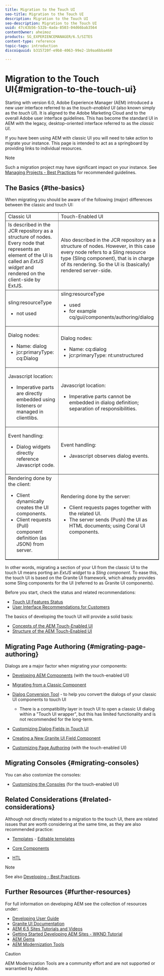 ```yaml
---
title: Migration to the Touch UI
seo-title: Migration to the Touch UI
description: Migration to the Touch UI
seo-description: Migration to the Touch UI
uuid: 47c43b56-532b-4ada-8503-04d66bab3564
contentOwner: aheimoz
products: SG_EXPERIENCEMANAGER/6.5/SITES
content-type: reference
topic-tags: introduction
discoiquuid: b315720f-e9b8-4063-99e2-1b9aa6bba460

---
```


# Migration to the Touch UI{#migration-to-the-touch-ui}

Starting with version 6.0, Adobe Experience Manager (AEM) introduced a new user interface referred to as the *touch-enabled UI* (also known simply as the *touch UI*). It is aligned to the Adobe Marketing Cloud and to the overall Adobe user interface guidelines. This has become the standard UI in AEM with the legacy, desktop-oriented interface referred to as the *classic UI*.

If you have been using AEM with classic UI you will need to take action to migrate your instance. This page is intended to act as a springboard by providing links to individual resources.

>[!NOTE]
>
>Such a migration project may have significant impact on your instance. See [Managing Projects - Best Practices](../../../managing/using/best-practices.md) for recommended guidelines.

## The Basics {#the-basics}

When migrating you should be aware of the following (major) differences between the classic and touch UI:

<table border="1" cellpadding="1" cellspacing="0" width="100%"> 
 <tbody> 
  <tr> 
   <td>Classic UI</td> 
   <td>Touch-Enabled UI</td> 
  </tr> 
  <tr> 
   <td>Is described in the JCR repository as a structure of nodes. Every node that represents an element of the UI is called an <em>ExtJS widget</em> and rendered on the client-side by <span class="code">ExtJS</span>.</td> 
   <td>Also described in the JCR repository as a structure of nodes. However, in this case every node refers to a Sling resource type (Sling component), that is in charge of its rendering. So the UI is (basically) rendered server-side.</td> 
  </tr> 
  <tr> 
   <td><p><span class="code">sling:resourceType</span></p> 
    <ul> 
     <li>not used</li> 
    </ul> </td> 
   <td><span class="code">sling:resourceType</span> 
    <ul> 
     <li>used</li> 
     <li>for example<br /> <span class="code">cq/gui/components/authoring/dialog</span><br /> </li> 
    </ul> </td> 
  </tr> 
  <tr> 
   <td><p>Dialog nodes:</p> 
    <ul> 
     <li>Name: <span class="code">dialog</span></li> 
     <li>jcr:primaryType: <span class="code">cq:Dialog</span></li> 
    </ul> </td> 
   <td><p>Dialog nodes:</p> 
    <ul> 
     <li>Name: <span class="code">cq:dialog</span></li> 
     <li>jcr:primaryType: <span class="code">nt:unstructured</span></li> 
    </ul> </td> 
  </tr> 
  <tr> 
   <td><p>Javascript location:</p> 
    <ul> 
     <li>Imperative parts are directly embedded using listeners or managed in clientlibs.</li> 
    </ul> </td> 
   <td><p>Javascript location:</p> 
    <ul> 
     <li>Imperative parts cannot be embedded in dialog definition; separation of responsibilities.</li> 
    </ul> </td> 
  </tr> 
  <tr> 
   <td><p>Event handling:</p> 
    <ul> 
     <li>Dialog widgets directly reference Javascript code.</li> 
    </ul> </td> 
   <td><p>Event handling:</p> 
    <ul> 
     <li>Javascript observes dialog events.</li> 
    </ul> </td> 
  </tr> 
  <tr> 
   <td>Rendering done by the client: 
    <ul> 
     <li>Client dynamically creates the UI components.</li> 
     <li>Client requests (Pull) component definition (as JSON) from server.</li> 
    </ul> </td> 
   <td>Rendering done by the server: 
    <ul> 
     <li>Client requests pages together with the related UI.</li> 
     <li>The server sends (Push) the UI as HTML documents; using Coral UI components.<br /> </li> 
    </ul> </td> 
  </tr> 
 </tbody> 
</table>

In other words, migrating a section of your UI from the classic UI to the touch UI means porting an *ExtJS widget* to a *Sling component*. To ease this, the touch UI is based on the Granite UI framework, which already provides some Sling components for the UI (referred to as Granite UI components).

Before you start, check the status and related recommendations:

* [Touch UI Features Status](../../../release-notes/touch-ui-features-status.md)
* [User Interface Recommendations for Customers](../../../sites/deploying/using/ui-recommendations.md)

The basics of developing the touch UI will provide a solid basis:

* [Concepts of the AEM Touch-Enabled UI](../../../sites/developing/using/touch-ui-concepts.md)
* [Structure of the AEM Touch-Enabled UI](/sites/developing/using/touch-ui-structure.md)

## Migrating Page Authoring {#migrating-page-authoring}

Dialogs are a major factor when migrating your components:

* [Developing AEM Components](../../../sites/developing/using/developing-components.md) (with the touch-enabled UI)
* [Migrating from a Classic Component](../../../sites/developing/using/developing-components.md#migrating-from-a-classic-component)
* [Dialog Conversion Tool](/sites/developing/using/dialog-conversion.md) - to help you convert the dialogs of your classic UI components to touch UI

    * There is a compatibility layer in touch UI to open a classic UI dialog within a "Touch UI wrapper", but this has limited functionality and is not recommended for the long-term.

* [Customizing Dialog Fields in Touch UI](https://helpx.adobe.com/experience-manager/kt/eseminars/gems/aem-customizing-dialog-fields-in-touch-ui.html)
* [Creating a New Granite UI Field Component](/sites/developing/using/granite-ui-component.md)
* [Customizing Page Authoring](/sites/developing/using/customizing-page-authoring-touch.md) (with the touch-enabled UI)

## Migrating Consoles {#migrating-consoles}

You can also costomize the consoles:

* [Customizing the Consoles](../../../sites/developing/using/customizing-consoles-touch.md) (for the touch-enabled UI)

## Related Considerations {#related-considerations}

Although not directly related to a migration to the touch UI, there are related issues that are worth considering at the same time, as they are also recommended practice:

* [Templates](/sites/developing/using/templates.md) - [Editable templates](../../../sites/developing/using/page-templates-editable.md)  

* [Core Components](https://helpx.adobe.com/experience-manager/core-components/user-guide.html)
* [HTL](https://helpx.adobe.com/experience-manager/htl/user-guide.html)

>[!NOTE]
>
>See also [Developing - Best Practices](/sites/developing/using/best-practices.md).

## Further Resources {#further-resources}

For full information on developing AEM see the collection of resources under:

* [Developing User Guide](/sites/developing/user-guide.html?topic=/experience-manager/6-5/sites/developing/morehelp/introduction.ug.js)
* [Granite UI Documentation](https://helpx.adobe.com/experience-manager/6-5/sites/developing/using/reference-materials/granite-ui/api/jcr_root/libs/granite/ui/index.html)
* [AEM 6.5 Sites Tutorials and Videos](https://helpx.adobe.com/experience-manager/kt/sites/index/aem-6-5-sites.html)
* [Getting Started Developing AEM Sites - WKND Tutorial](../../../sites/developing/using/getting-started.md)
* [AEM Gems](https://helpx.adobe.com/experience-manager/kt/eseminars/gems/aem-index.html)
* [AEM Modernization Tools](http://opensource.adobe.com/aem-modernize-tools/)

>[!CAUTION]
>
>AEM Modernization Tools are a community effort and are not supported or warrantied by Adobe.

